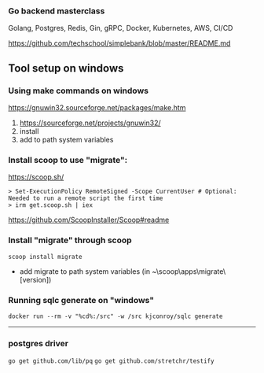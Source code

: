 
### Go backend masterclass
Golang, Postgres, Redis, Gin, gRPC, Docker, Kubernetes, AWS, CI/CD

https://github.com/techschool/simplebank/blob/master/README.md


## Tool setup on windows
### Using make commands on windows

https://gnuwin32.sourceforge.net/packages/make.htm

1. https://sourceforge.net/projects/gnuwin32/
2. install
3. add to path system variables

### Install scoop to use "migrate":
https://scoop.sh/
```
> Set-ExecutionPolicy RemoteSigned -Scope CurrentUser # Optional: Needed to run a remote script the first time
> irm get.scoop.sh | iex
```

https://github.com/ScoopInstaller/Scoop#readme


### Install "migrate" through scoop
` scoop install migrate `
- add migrate to path system variables (in ~\scoop\apps\migrate\ [version])

### Running sqlc generate on "windows"
`docker run --rm -v "%cd%:/src" -w /src kjconroy/sqlc generate`

---

### postgres driver
`go get github.com/lib/pq`
`go get github.com/stretchr/testify`
